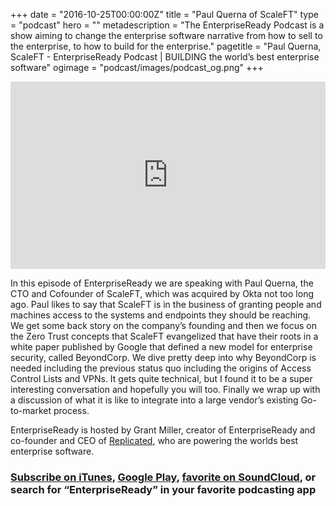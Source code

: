 +++
date = "2016-10-25T00:00:00Z"
title = "Paul Querna of ScaleFT"
type = "podcast"
hero = ""
metadescription = "The EnterpriseReady Podcast is a show aiming to change the enterprise software narrative from how to sell to the enterprise, to how to build for the enterprise."
pagetitle = "Paul Querna, ScaleFT - EnterpriseReady Podcast | BUILDING the world’s best enterprise software"
ogimage = "podcast/images/podcast_og.png"
+++

<iframe width="100%" height="300" scrolling="no" frameborder="no" allow="autoplay" src="https://w.soundcloud.com/player/?url=https%3A//api.soundcloud.com/tracks/602945580&color=%23ee5042&auto_play=false&hide_related=false&show_comments=true&show_user=true&show_reposts=false&show_teaser=true&visual=true"></iframe>

In this episode of EnterpriseReady we are speaking with Paul Querna, the CTO and Cofounder of ScaleFT, which was acquired by Okta not too long ago. Paul likes to say that ScaleFT is in the business of granting people and machines access to the systems and endpoints they should be reaching. We get some back story on the company’s founding and then we focus on the Zero Trust concepts that ScaleFT evangelized that have their roots in a white paper published by Google that defined a new model for enterprise security, called BeyondCorp. We dive pretty deep into why BeyondCorp is needed including the previous status quo including the origins of Access Control Lists and VPNs. It gets quite technical, but I found it to be a super interesting conversation and hopefully you will too. Finally we wrap up with a discussion of what it is like to integrate into a large vendor’s existing Go-to-market process.

EnterpriseReady is hosted by Grant Miller, creator of EnterpriseReady and co-founder and CEO of [Replicated](https://www.replicated.com), who are powering the worlds best enterprise software.

### [Subscribe on iTunes](https://podcasts.apple.com/us/podcast/ep-7-enterprise-infrastructure-with-paul-querna-of-okta/id1437951282?i=1000434555437), [Google Play](https://play.google.com/music/listen?u=0#/ps/Iq3uifjva44tdvm2orhu4apvjtu), [favorite on SoundCloud](https://soundcloud.com/heavybit/sets/enterpriseready), or search for “EnterpriseReady” in your favorite podcasting app
